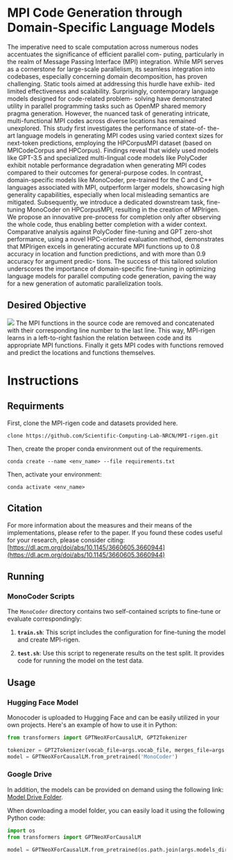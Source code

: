 # MPI Code Generation through Domain-Specific Language Models
The imperative need to scale computation across numerous
nodes accentuates the significance of efficient parallel com-
puting, particularly in the realm of Message Passing Interface (MPI) integration. While MPI serves as a cornerstone for
large-scale parallelism, its seamless integration into codebases,
especially concerning domain decomposition, has proven challenging. Static tools aimed at addressing this hurdle have exhib-
ited limited effectiveness and scalability. Surprisingly, contemporary language models designed for code-related problem-
solving have demonstrated utility in parallel programming
tasks such as OpenMP shared memory pragma generation.
However, the nuanced task of generating intricate, multi-functional
MPI codes across diverse locations has remained unexplored.
This study first investigates the performance of state-of-
the-art language models in generating MPI codes using varied
context sizes for next-token predictions, employing the HPCorpusMPI dataset (based on MPICodeCorpus and HPCorpus). Findings reveal that widely used models like GPT-3.5 and
specialized multi-lingual code models like PolyCoder exhibit
notable performance degradation when generating MPI codes
compared to their outcomes for general-purpose codes. In contrast, domain-specific models like MonoCoder, pre-trained
for the C and C++ languages associated with MPI, outperform larger models, showcasing high generality capabilities,
especially when local misleading semantics are mitigated.
Subsequently, we introduce a dedicated downstream task,
fine-tuning MonoCoder on HPCorpusMPI, resulting in the
creation of MPIrigen. We propose an innovative pre-process
for completion only after observing the whole code, thus enabling better completion with a wider context. Comparative
analysis against PolyCoder fine-tuning and GPT zero-shot
performance, using a novel HPC-oriented evaluation method,
demonstrates that MPIrigen excels in generating accurate MPI
functions up to 0.8 accuracy in location and function predictions, and with more than 0.9 accuracy for argument predic-
tions. The success of this tailored solution underscores the
importance of domain-specific fine-tuning in optimizing language models for parallel computing code generation, paving
the way for a new generation of automatic parallelization tools.
          
## Desired Objective  ##
![](images/mpirigen.PNG)
The MPI functions in the source code are removed and concatenated with their corresponding line number to the last line. This way, MPI-rigen learns in a left-to-right fashion the relation between code and its appropriate MPI functions. Finally it gets MPI codes with functions removed and predict the locations and functions themselves.

# Instructions
## Requirments
First, clone the MPI-rigen code and datasets provided here.
```
clone https://github.com/Scientific-Computing-Lab-NRCN/MPI-rigen.git
```
Then, create the proper conda environment out of the requirements.
```
conda create --name <env_name> --file requirements.txt
```
Then, activate your environment:
```
conda activate <env_name>
```


## Citation
For more information about the measures and their means of the implementations, please refer to the paper.
If you found these codes useful for your research, please consider citing: [https://dl.acm.org/doi/abs/10.1145/3660605.3660944](https://dl.acm.org/doi/abs/10.1145/3660605.3660944)


## Running
### MonoCoder Scripts
The `MonoCoder` directory contains two self-contained scripts to fine-tune or evaluate correspondingly:

1. **`train.sh`**: This script includes the configuration for fine-tuning the model and create MPI-rigen.

2. **`test.sh`**: Use this script to regenerate results on the test split. It provides code for running the model on the test data.

## Usage


### Hugging Face Model
Monocoder is uploaded to Hugging Face and can be easily utilized in your own projects. Here's an example of how to use it in Python:

```python
from transformers import GPTNeoXForCausalLM, GPT2Tokenizer

tokenizer = GPT2Tokenizer(vocab_file=args.vocab_file, merges_file=args.merge_file, model_input_names=['input_ids'])
model = GPTNeoXForCausalLM.from_pretrained('MonoCoder')
```
### Google Drive

In addition, the models can be provided on demand using the following link: [Model Drive Folder](https://drive.google.com/drive/folders/1748dR5DiJ7TEqUux9Q5WuhqpUlJw2wmp?usp=sharing).

When downloading a model folder, you can easily load it using the following Python code:

```python
import os
from transformers import GPTNeoXForCausalLM

model = GPTNeoXForCausalLM.from_pretrained(os.path.join(args.models_dir, args.model_name))
